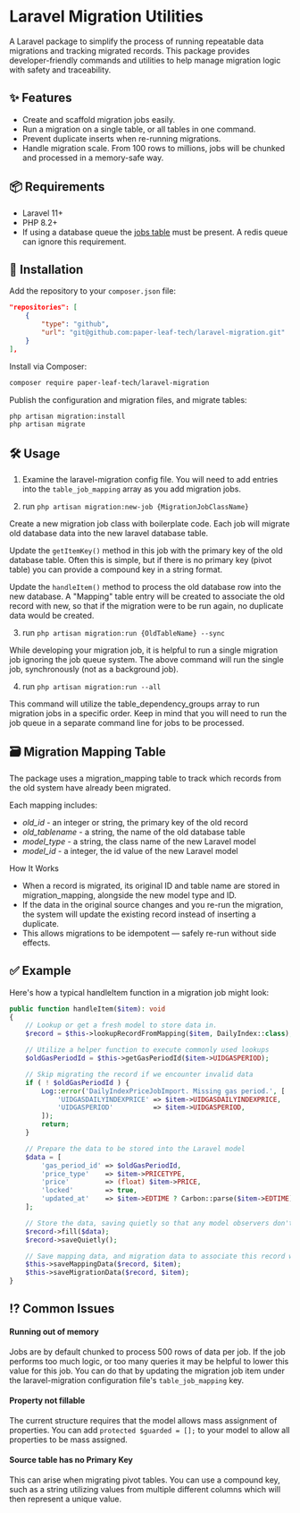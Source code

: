 # Laravel Migration Utilities

A Laravel package to simplify the process of running repeatable data migrations and tracking migrated records. This package provides developer-friendly commands and utilities to help manage migration logic with safety and traceability.

## ✨ Features

- Create and scaffold migration jobs easily.
- Run a migration on a single table, or all tables in one command.
- Prevent duplicate inserts when re-running migrations.
- Handle migration scale. From 100 rows to millions, jobs will be chunked and processed in a memory-safe way.

## 📦 Requirements

- Laravel 11+
- PHP 8.2+
- If using a database queue the [jobs table](https://laravel.com/docs/12.x/queues#driver-prerequisites) must be present. A redis queue can ignore this requirement.

## 🚀 Installation

Add the repository to your `composer.json` file:
```json
"repositories": [
    {
        "type": "github",
        "url": "git@github.com:paper-leaf-tech/laravel-migration.git"
    }
],
```

Install via Composer:
```bash
composer require paper-leaf-tech/laravel-migration
```

Publish the configuration and migration files, and migrate tables:
```bash
php artisan migration:install
php artisan migrate
```

## 🛠 Usage

1. Examine the laravel-migration config file. You will need to add entries into the `table_job_mapping` array as you add migration jobs.

2. run `php artisan migration:new-job {MigrationJobClassName}`

Create a new migration job class with boilerplate code. Each job will migrate old database data into the new laravel database table.

Update the `getItemKey()` method in this job with the primary key of the old database table. Often this is simple, but if there is no primary key (pivot table) you can provide a compound key in a string format.

Update the `handleItem()` method to process the old database row into the new database. A "Mapping" table entry will be created to associate the old record with new, so that if the migration were to be run again, no duplicate data would be created.

3. run `php artisan migration:run {OldTableName} --sync`

While developing your migration job, it is helpful to run a single migration job ignoring the job queue system. The above command will run the single job, synchronously (not as a background job).

4. run `php artisan migration:run --all`

This command will utilize the table_dependency_groups array to run migration jobs in a specific order. Keep in mind that you will need to run the job queue in a separate command line for jobs to be processed.

## 🗃 Migration Mapping Table

The package uses a migration_mapping table to track which records from the old system have already been migrated.

Each mapping includes:
- *old_id* - an integer or string, the primary key of the old record
- *old_tablename* - a string, the name of the old database table
- *model_type* - a string, the class name of the new Laravel model
- *model_id* - a integer, the id value of the new Laravel model

How It Works
- When a record is migrated, its original ID and table name are stored in migration_mapping, alongside the new model type and ID.
- If the data in the original source changes and you re-run the migration, the system will update the existing record instead of inserting a duplicate.
- This allows migrations to be idempotent — safely re-run without side effects.

## ✅ Example

Here's how a typical handleItem function in a migration job might look:

```php
public function handleItem($item): void
{
    // Lookup or get a fresh model to store data in.
    $record = $this->lookupRecordFromMapping($item, DailyIndex::class);

    // Utilize a helper function to execute commonly used lookups
    $oldGasPeriodId = $this->getGasPeriodId($item->UIDGASPERIOD);

    // Skip migrating the record if we encounter invalid data
    if ( ! $oldGasPeriodId ) {
        Log::error('DailyIndexPriceJobImport. Missing gas period.', [
            'UIDGASDAILYINDEXPRICE' => $item->UIDGASDAILYINDEXPRICE,
            'UIDGASPERIOD'          => $item->UIDGASPERIOD,
        ]);
        return;
    }

    // Prepare the data to be stored into the Laravel model
    $data = [
        'gas_period_id' => $oldGasPeriodId,
        'price_type'    => $item->PRICETYPE,
        'price'         => (float) $item->PRICE,
        'locked'        => true,
        'updated_at'    => $item->EDTIME ? Carbon::parse($item->EDTIME) : now(),
    ];

    // Store the data, saving quietly so that any model observers don't trigger.
    $record->fill($data);
    $record->saveQuietly();

    // Save mapping data, and migration data to associate this record with the old data in case we need it in the future.
    $this->saveMappingData($record, $item);
    $this->saveMigrationData($record, $item);
}
```

## ⁉️ Common Issues

#### Running out of memory
Jobs are by default chunked to process 500 rows of data per job. If the job performs too much logic, or too many queries it may be helpful to lower this value for this job. You can do that by updating the migration job item under the laravel-migration configuration file's `table_job_mapping` key.

#### Property not fillable
The current structure requires that the model allows mass assignment of properties. You can add `protected $guarded = [];` to your model to allow all properties to be mass assigned.

#### Source table has no Primary Key
This can arise when migrating pivot tables. You can use a compound key, such as a string utilizing values from multiple different columns which will then represent a unique value.